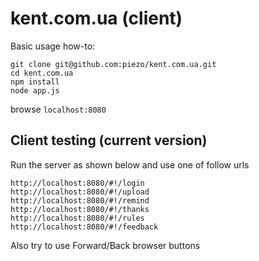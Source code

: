 kent.com.ua (client)
====================

Basic usage how-to:

```
git clone git@github.com:piezo/kent.com.ua.git
cd kent.com.ua
npm install
node app.js
```

browse `localhost:8080`

Client testing (current version)
--------------------------------

Run the server as shown below and use one of follow urls

```
http://localhost:8080/#!/login
http://localhost:8080/#!/upload
http://localhost:8080/#!/remind
http://localhost:8080/#!/thanks
http://localhost:8080/#!/rules
http://localhost:8080/#!/feedback
```

Also try to use Forward/Back browser buttons
